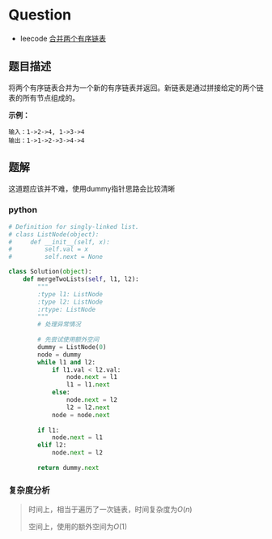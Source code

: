 # Question

- leecode [合并两个有序链表](https://leetcode-cn.com/problems/merge-two-sorted-lists/)

## 题目描述

将两个有序链表合并为一个新的有序链表并返回。新链表是通过拼接给定的两个链表的所有节点组成的。 

**示例：**

```
输入：1->2->4, 1->3->4
输出：1->1->2->3->4->4
```

## 题解

这道题应该并不难，使用dummy指针思路会比较清晰

### python

```python
# Definition for singly-linked list.
# class ListNode(object):
#     def __init__(self, x):
#         self.val = x
#         self.next = None

class Solution(object):
    def mergeTwoLists(self, l1, l2):
        """
        :type l1: ListNode
        :type l2: ListNode
        :rtype: ListNode
        """
        # 处理异常情况
        
        # 先尝试使用额外空间
        dummy = ListNode(0)
        node = dummy
        while l1 and l2:
            if l1.val < l2.val:
                node.next = l1
                l1 = l1.next
            else:
                node.next = l2
                l2 = l2.next
            node = node.next
        
        if l1:
            node.next = l1
        elif l2:
            node.next = l2
        
        return dummy.next
```

### 复杂度分析

> 时间上，相当于遍历了一次链表，时间复杂度为$O(n)$
>
> 空间上，使用的额外空间为$O(1)$

